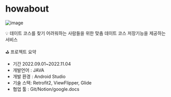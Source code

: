 # howabout

![image](https://user-images.githubusercontent.com/96921957/203686720-7eb4634f-fd03-4400-bb65-08ee3078facf.png)



<aside>
💡 데이트 코스를 찾기 어려워하는 사람들을 위한 맞춤 데이트 코스 저장기능을 제공하는 서비스
</aside>


 ⛳ 프로젝트 요약

- 기간 2022.09.01~2022.11.04
- 개발언어 : JAVA
- 개발 환경 : Android Studio
- 기술 스택: Retrofit2, ViewFlipper, Glide
- 협업 툴 : Git/Notion/google.docs
